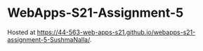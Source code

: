 # WebApps-S21-Assignment-5
Hosted at https://44-563-web-apps-s21.github.io/webapps-s21-assignment-5-SushmaNalla/.